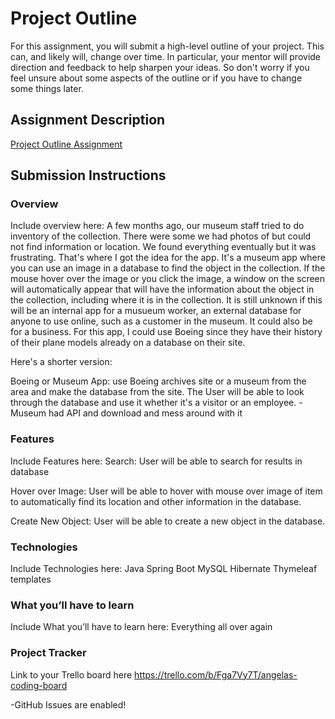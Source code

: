 # Project Outline
For this assignment, you will submit a high-level outline of your project. This can, and likely will, change over time. In particular, your mentor will provide direction and feedback to help sharpen your ideas. So don't worry if you feel unsure about some aspects of the outline or if you have to change some things later.

## Assignment Description
[Project Outline Assignment](https://education.launchcode.org/liftoff/modules/assignments/project-outline)

## Submission Instructions

### Overview
Include overview here:
A few months ago, our museum staff tried to do inventory of the collection.  There were some we had photos of but could 
not find information or location.  We found everything eventually but it was frustrating.
That's where I got the idea for the app.
It's a museum app where you can use an image in a database to find the object in the collection.
If the mouse hover over the image or you click the image, a window on the screen will automatically appear that will 
have the information about the object in the collection, including where it is in the collection.
It is still unknown if this will be an internal app for a musueum worker, an external database for anyone to use
online, such as a customer in the museum.  It could also be for a business.  For this app, I could use Boeing since they
have their history of their plane models already on a database on their site.

Here's a shorter version:

Boeing or Museum App: use Boeing archives site or a museum from the area and make the database from the site.
The User will be able to look through the database and use it whether it's a visitor or an employee.
-Museum had API and download and mess around with it 

### Features
Include Features here:
Search: User will be able to search for results in database

Hover over Image: User will be able to hover with mouse over image 
of item to automatically find its location and other information in the database.

Create New Object: User will be able to create a new object in the database.

### Technologies
Include Technologies here:
Java
Spring Boot
MySQL
Hibernate
Thymeleaf templates

### What you’ll have to learn
Include What you’ll have to learn here:
Everything all over again
### Project Tracker
Link to your Trello board here
https://trello.com/b/Fga7Vy7T/angelas-coding-board

-GitHub Issues are enabled!